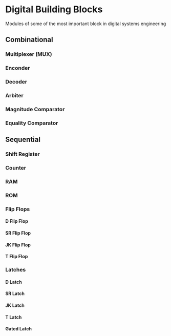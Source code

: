 # Digital Building Blocks
Modules of some of the most important block in digital systems engineering

## Combinational

### Multiplexer (MUX)

### Enconder

### Decoder

### Arbiter

### Magnitude Comparator 

### Equality Comparator



## Sequential 

### Shift Register

### Counter 

### RAM

### ROM

### Flip Flops

#### D Flip Flop

#### SR Flip Flop

#### JK Flip Flop

#### T Flip Flop

### Latches

#### D Latch

#### SR Latch

#### JK Latch

#### T Latch

#### Gated Latch
